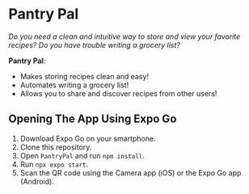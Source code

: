 # Pantry Pal
*Do you need a clean and intuitive way to store and view your favorite recipes? Do you have trouble writing a grocery list?*

**Pantry Pal**:
- Makes storing recipes clean and easy!
- Automates writing a grocery list!
- Allows you to share and discover recipes from other users!

## Opening The App Using Expo Go

1. Download Expo Go on your smartphone.
2. Clone this repository.
3. Open `PantryPal` and run `npm install`.
4. Run `npx expo start`.
5. Scan the QR code using the Camera app (iOS) or the Expo Go app (Android).